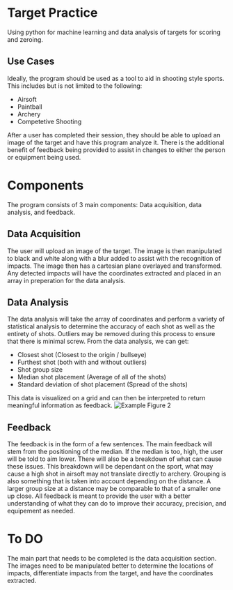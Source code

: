 # Target Practice
Using python for machine learning and data analysis of targets for scoring and zeroing.

## Use Cases
Ideally, the program should be used as a tool to aid in shooting style sports. This includes but is not limited to the following:
+ Airsoft
+ Paintball
+ Archery
+ Competetive Shooting

After a user has completed their session, they should be able to upload an image of the target and have this program analyze it. There is the additional benefit of feedback being provided to assist in changes to either the person or equipment being used.

# Components
The program consists of 3 main components: Data acquisition, data analysis, and feedback.

## Data Acquisition
The user will upload an image of the target. The image is then manipulated to black and white along with a blur added to assist with the recognition of impacts. The image then has a cartesian plane overlayed and transformed. Any detected impacts will have the coordinates extracted and placed in an array in preperation for the data analysis.

## Data Analysis
The data analysis will take the array of coordinates and perform a variety of statistical analysis to determine the accuracy of each shot as well as the entirety of shots. Outliers may be removed during this process to ensure that there is minimal screw. From the data analysis, we can get:
+ Closest shot (Closest to the origin / bullseye)
+ Furthest shot (both with and without outliers)
+ Shot group size
+ Median shot placement (Average of all of the shots)
+ Standard deviation of shot placement (Spread of the shots)

This data is visualized on a grid and can then be interpreted to return meaningful information as feedback.
![Example Figure 2](https://github.com/user-attachments/assets/f81a6674-eaab-47be-b0aa-44f6670b6f8e)

## Feedback
The feedback is in the form of a few sentences. The main feedback will stem from the positioning of the median. If the median is too, high, the user will be told to aim lower. There will also be a breakdown of what can cause these issues. This breakdown will be dependant on the sport, what may cause a high shot in airsoft may not translate directly to archery. Grouping is also something that is taken into account depending on the distance. A larger group size at a distance may be comparable to that of a smaller one up close. All feedback is meant to provide the user with a better understanding of what they can do to improve their accuracy, precision, and equipement as needed.

# To DO 
The main part that needs to be completed is the data acquisition section. The images need to be manipulated better to determine the locations of impacts, differentiate impacts from the target, and have the coordinates extracted.
